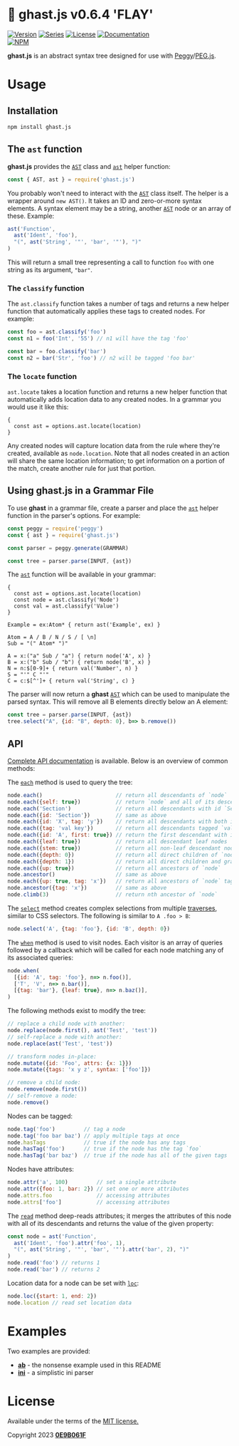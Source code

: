 # 🏰 **ghast.js** v0.6.4 'FLAY'
[![Version][icon-ver]][repo]
[![Series][icon-ser]][gh]
[![License][icon-lic]][license]
[![Documentation][icon-doc]][docs]<br/>
[![NPM][icon-npm]][pkg]

**ghast.js** is an abstract syntax tree designed for use with
[Peggy][peggy]/[PEG.js][pegjs].

# Usage

## Installation

```sh
npm install ghast.js
```

## The `ast` function

**ghast.js** provides the [`AST`][doc-AST] class and [`ast`][doc-helper] helper function:

```javascript
const { AST, ast } = require('ghast.js')
```

You probably won't need to interact with the [`AST`][doc-AST] class itself. The helper is
a wrapper around `new AST()`. It takes an ID and zero-or-more syntax elements.
A syntax element may be a string, another [`AST`][doc-AST] node or an array of these.
Example:

```javascript
ast('Function',
  ast('Ident', 'foo'),
  "(", ast('String', '"', 'bar', '"'), ")"
)
```

This will return a small tree representing a call to function `foo` with one
string as its argument, `"bar"`.

### The `classify` function

The `ast.classify` function takes a number of tags and returns a new helper
function that automatically applies these tags to created nodes. For example:

```javascript
const foo = ast.classify('foo')
const n1 = foo('Int', '55') // n1 will have the tag 'foo'

const bar = foo.classify('bar')
const n2 = bar('Str', 'foo') // n2 will be tagged 'foo bar'
```

### The `locate` function

`ast.locate` takes a location function and returns a new helper
function that automatically adds location data to any created nodes. In a
grammar you would use it like this:

```pegjs
{
  const ast = options.ast.locate(location)
}
```

Any created nodes will capture location data from the rule where they're
created, available as `node.location`. Note that all nodes created in an action
will share the same location information; to get information on a portion of the
match, create another rule for just that portion.

## Using **ghast.js** in a Grammar File

To use **ghast** in a grammar file, create a parser and place the [`ast`][doc-helper] helper
function in the parser's options. For example:

```javascript
const peggy = require('peggy')
const { ast } = require('ghast.js')

const parser = peggy.generate(GRAMMAR)

const tree = parser.parse(INPUT, {ast})
```

The [`ast`][doc-helper] function will be available in your grammar:

```pegjs
{
  const ast = options.ast.locate(location)
  const node = ast.classify('Node')
  const val = ast.classify('Value')
}

Example = ex:Atom* { return ast('Example', ex) }

Atom = A / B / N / S / [ \n]
Sub = "(" Atom* ")"

A = x:("a" Sub / "a") { return node('A', x) }
B = x:("b" Sub / "b") { return node('B', x) }
N = n:$[0-9]+ { return val('Number', n) }
S = "'" C "'"
C = c:$[^']+ { return val('String', c) }
```

The parser will now return a **ghast** [`AST`][doc-AST] which can be used to manipulate the
parsed syntax. This will remove all B elements directly below an A element:

```javascript
const tree = parser.parse(INPUT, {ast})
tree.select("A", {id: "B", depth: 0}, b=> b.remove())
```

## API

[Complete API documentation][docs] is available. Below is an overview of common methods:

The [`each`][doc-each] method is used to query the tree:

```javascript
node.each()                       // return all descendants of `node`
node.each({self: true})           // return `node` and all of its descendants
node.each('Section')              // return all descendants with id `Section`
node.each({id: 'Section'})        // same as above
node.each({id: 'X', tag: 'y'})    // return all descendants with both id `X` and tag `y`
node.each({tag: 'val key'})       // return all descendants tagged `val` and `key`
node.each({id: 'A', first: true}) // return the first descendant with id `A`
node.each({leaf: true})           // return all descendant leaf nodes
node.each({stem: true})           // return all non-leaf descendant nodes
node.each({depth: 0})             // return all direct children of `node`
node.each({depth: 1})             // return all direct children and grandchildren
node.each({up: true})             // return all ancestors of `node`
node.ancestor()                   // same as above
node.each({up: true, tag: 'x'})   // return all ancestors of `node` tagged `x`
node.ancestor({tag: 'x'})         // same as above
node.climb(3)                     // return nth ancestor of `node`
```

The [`select`][doc-select] method creates complex selections from multiple [traverses][doc-trv],
similar to CSS selectors. The following is similar to `A .foo > B`:

```javascript
node.select('A', {tag: 'foo'}, {id: 'B', depth: 0})
```

The [`when`][doc-when] method is used to visit nodes. Each visitor is an array of
queries followed by a callback which will be called for each node
matching any of its associated queries:

```javascript
node.when(
  [{id: 'A', tag: 'foo'}, n=> n.foo()],
  ['T', 'V', n=> n.bar()],
  [{tag: 'bar'}, {leaf: true}, n=> n.baz()],
)
```

The following methods exist to modify the tree:

```javascript
// replace a child node with another:
node.replace(node.first(), ast('Test', 'test'))
// self-replace a node with another:
node.replace(ast('Test', 'test'))

// transform nodes in-place:
node.mutate({id: 'Foo', attrs: {x: 1}})
node.mutate({tags: 'x y z', syntax: ['foo']})

// remove a child node:
node.remove(node.first())
// self-remove a node:
node.remove()
```

Nodes can be tagged:

```javascript
node.tag('foo')         // tag a node
node.tag('foo bar baz') // apply multiple tags at once
node.hasTags            // true if the node has any tags
node.hasTag('foo')      // true if the node has the tag `foo`
node.hasTag('bar baz')  // true if the node has all of the given tags
```

Nodes have attributes:

```javascript
node.attr('a', 100)         // set a single attribute
node.attr({foo: 1, bar: 2}) // set one or more attributes
node.attrs.foo              // accessing attributes
node.attrs['foo']           // accessing attributes
```

The [`read`][doc-read] method deep-reads attributes; it merges the attributes of this node
with all of its descendants and returns the value of the given property:

```javascript
const node = ast('Function',
  ast('Ident', 'foo').attr('foo', 1),
  "(", ast('String', '"', 'bar', '"').attr('bar', 2), ")"
)
node.read('foo') // returns 1
node.read('bar') // returns 2
```

Location data for a node can be set with [`loc`][doc-loc]:

```javascript
node.loc({start: 1, end: 2})
node.location // read set location data
```

# Examples

Two examples are provided:

* **[ab][ex-ab]** - the nonsense example used in this README
* **[ini][ex-ini]** - a simplistic ini parser

# License

Available under the terms of the [MIT license.][license]

Copyright 2023 **[0E9B061F][gh]**


[gh]:https://github.com/0E9B061F
[repo]:https://github.com/0E9B061F/ghast.js
[license]:https://github.com/0E9B061F/ghast.js/blob/master/LICENSE
[pkg]:https://www.npmjs.com/package/ghast.js
[ex-ab]:https://github.com/0E9B061F/ghast.js/blob/master/example/ab
[ex-ini]:https://github.com/0E9B061F/ghast.js/blob/master/example/ini
[docs]:https://0e9b061f.github.io/docs/ghast.js

[doc-AST]:https://0e9b061f.github.io/docs/ghast.js/AST.html
[doc-helper]:https://0e9b061f.github.io/docs/ghast.js/global.html#ast
[doc-each]:https://0e9b061f.github.io/docs/ghast.js/AST.html#each
[doc-select]:https://0e9b061f.github.io/docs/ghast.js/AST.html#select
[doc-when]:https://0e9b061f.github.io/docs/ghast.js/AST.html#when
[doc-read]:https://0e9b061f.github.io/docs/ghast.js/AST.html#read
[doc-loc]:https://0e9b061f.github.io/docs/ghast.js/AST.html#loc
[doc-trv]:https://0e9b061f.github.io/docs/ghast.js/Traverse.html

[peggy]:https://github.com/peggyjs/peggy
[pegjs]:https://github.com/pegjs/pegjs

[icon-ver]:https://img.shields.io/github/package-json/v/0E9B061F/ghast.js.svg?style=flat-square&logo=github&color=%236e7fd2
[icon-ser]:https://img.shields.io/badge/dynamic/json?color=%236e7fd2&label=series&prefix=%27&query=series&suffix=%27&url=https%3A%2F%2Fraw.githubusercontent.com%2F0E9B061F%2Fghast.js%2Fmaster%2Fpackage.json&style=flat-square
[icon-lic]:https://img.shields.io/github/license/0E9B061F/ghast.js.svg?style=flat-square&color=%236e7fd2
[icon-doc]:https://img.shields.io/badge/dynamic/json?color=%236e7fd2&label=docs&prefix=v&query=version&url=https%3A%2F%2F0e9b061f.github.io%2Fdocs%2Fghast.js%2Fpackage.json
[icon-npm]:https://img.shields.io/npm/v/ghast.js.svg?style=flat-square&logo=npm&color=%23de2657

